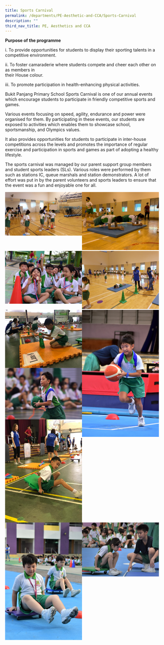 ```yaml
---
title: Sports Carnival
permalink: /departments/PE-Aesthetic-and-CCA/Sports-Carnival
description: ""
third_nav_title: PE, Aesthetics and CCA
---
```

**Purpose of the programme**

 

i.              To provide opportunities for students to display their sporting talents in a competitive 
                environment.


ii.             To foster camaraderie where students compete and cheer each other on as members in  
                their House colour.

iii.            To promote participation in health-enhancing physical activities.

 

Bukit Panjang Primary School Sports Carnival is one of our annual events which encourage students to participate in friendly competitive sports and games.

Various events focusing on speed, agility, endurance and power were organised for them. By participating in these events, our students are exposed to activities which enables them to showcase school, sportsmanship, and Olympics values.

It also provides opportunities for students to participate in inter-house competitions across the levels and promotes the importance of regular exercise and participation in sports and games as part of adopting a healthy lifestyle.

The sports carnival was managed by our parent support group members and student sports leaders (SLs). Various roles were performed by them such as stations IC, queue marshals and station demonstrators. A lot of effort was put in by the parent volunteers and sports leaders to ensure that the event was a fun and enjoyable one for all.

<img src="/images/sports1.jpg" 
     style="width:50%"><img src="/images/sports2.jpg" 
     style="width:50%;float:left"><img src="/images/sports3.jpg" 
     style="width:50%"><img src="/images/sports4.jpg" 
     style="width:50%;float:left"><img src="/images/sports5.jpg" 
     style="width:50%;float:right"><img src="/images/sports6.jpg" 
     style="width:50%;float:left"><img src="/images/sports7.jpg" 
     style="width:50%;float:left"><img src="/images/sports8.jpg" 
     style="width:50%;float:right"><img src="/images/sports9.jpg" 
     style="width:50%;float:left"><img src="/images/sports10.jpg" 
     style="width:50%">